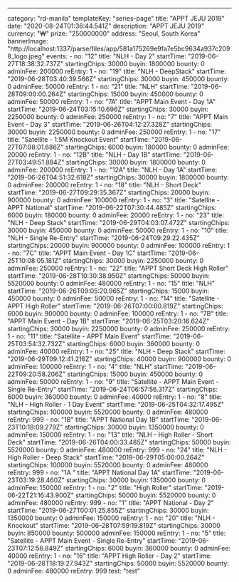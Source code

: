 ---
  category: "rd-manila"
  templateKey: "series-page"
  title: "APPT JEJU 2019"
  date: "2020-08-24T01:36:44.541Z"
  description: "APPT JEJU 2019"
  currency: "₩"
  prize: "250000000"
  address: "Seoul, South Korea"
  bannerImage: "http://localhost:1337/parse/files/app/581a175269e9fa7e5bc9634a937c2098_logo.jpeg"
  events: 
    - 
      no: "12"
      title: "NLH - Day 2"
      startTime: "2019-06-27T18:38:32.737Z"
      startingChips: 30000
      buyin: 1800000
      bounty: 0
      adminFee: 200000
      reEntry: 1
    - 
      no: "19"
      title: "NLH - DeepStack"
      startTime: "2019-06-28T03:40:39.566Z"
      startingChips: 30000
      buyin: 450000
      bounty: 0
      adminFee: 50000
      reEntry: 1
    - 
      no: "21"
      title: "NLH"
      startTime: "2019-06-28T09:00:00.264Z"
      startingChips: 15000
      buyin: 450000
      bounty: 0
      adminFee: 50000
      reEntry: 1
    - 
      no: "7A"
      title: "APPT Main Event - Day 1A"
      startTime: "2019-06-24T03:15:10.696Z"
      startingChips: 30000
      buyin: 2250000
      bounty: 0
      adminFee: 250000
      reEntry: 1
    - 
      no: "7"
      title: "APPT Main Event - Day 3"
      startTime: "2019-06-26T04:12:27.328Z"
      startingChips: 30000
      buyin: 2250000
      bounty: 0
      adminFee: 250000
      reEntry: 1
    - 
      no: "17"
      title: "Satellite - 1.5M Knockout Event"
      startTime: "2019-06-27T07:08:01.686Z"
      startingChips: 6000
      buyin: 180000
      bounty: 0
      adminFee: 20000
      reEntry: 1
    - 
      no: "12B"
      title: "NLH - Day 1B"
      startTime: "2019-06-27T03:49:51.884Z"
      startingChips: 30000
      buyin: 1800000
      bounty: 0
      adminFee: 200000
      reEntry: 1
    - 
      no: "12A"
      title: "NLH - Day 1A"
      startTime: "2019-06-26T04:51:32.618Z"
      startingChips: 30000
      buyin: 1800000
      bounty: 0
      adminFee: 200000
      reEntry: 1
    - 
      no: "18"
      title: "NLH - Short Deck"
      startTime: "2019-06-27T09:29:35.367Z"
      startingChips: 20000
      buyin: 900000
      bounty: 0
      adminFee: 100000
      reEntry: 1
    - 
      no: "3"
      title: "Satellite - APPT National"
      startTime: "2019-06-22T07:30:44.485Z"
      startingChips: 6000
      buyin: 180000
      bounty: 0
      adminFee: 20000
      reEntry: 1
    - 
      no: "23"
      title: "NLH - Deep Stack"
      startTime: "2019-06-29T04:03:07.472Z"
      startingChips: 30000
      buyin: 450000
      bounty: 0
      adminFee: 50000
      reEntry: 1
    - 
      no: "10"
      title: "NLH - Single Re-Entry"
      startTime: "2019-06-24T09:29:22.435Z"
      startingChips: 20000
      buyin: 900000
      bounty: 0
      adminFee: 100000
      reEntry: 1
    - 
      no: "7C"
      title: "APPT Main Event - Day 1C"
      startTime: "2019-06-25T10:08:05.181Z"
      startingChips: 30000
      buyin: 2250000
      bounty: 0
      adminFee: 250000
      reEntry: 1
    - 
      no: "22"
      title: "APPT Short Deck High Roller"
      startTime: "2019-06-28T10:30:38.950Z"
      startingChips: 50000
      buyin: 5520000
      bounty: 0
      adminFee: 480000
      reEntry: 1
    - 
      no: "15"
      title: "NLH"
      startTime: "2019-06-26T09:05:20.965Z"
      startingChips: 15000
      buyin: 450000
      bounty: 0
      adminFee: 50000
      reEntry: 1
    - 
      no: "14"
      title: "Satellite - APPT High Roller"
      startTime: "2019-06-26T07:00:00.819Z"
      startingChips: 6000
      buyin: 900000
      bounty: 0
      adminFee: 100000
      reEntry: 1
    - 
      no: "7B"
      title: "APPT Main Event - Day 1B"
      startTime: "2019-06-25T03:20:16.624Z"
      startingChips: 30000
      buyin: 2250000
      bounty: 0
      adminFee: 250000
      reEntry: 1
    - 
      no: "11"
      title: "Satellite - APPT Main Event"
      startTime: "2019-06-25T03:54:32.732Z"
      startingChips: 6000
      buyin: 360000
      bounty: 0
      adminFee: 40000
      reEntry: 1
    - 
      no: "25"
      title: "NLH - Deep Stack"
      startTime: "2019-06-29T09:12:41.216Z"
      startingChips: 40000
      buyin: 900000
      bounty: 0
      adminFee: 100000
      reEntry: 1
    - 
      no: "4"
      title: "NLH"
      startTime: "2019-06-22T09:20:58.206Z"
      startingChips: 15000
      buyin: 450000
      bounty: 0
      adminFee: 50000
      reEntry: 1
    - 
      no: "9"
      title: "Satellite - APPT Main Event - Single Re-Entry"
      startTime: "2019-06-24T06:57:56.317Z"
      startingChips: 6000
      buyin: 360000
      bounty: 0
      adminFee: 40000
      reEntry: 1
    - 
      no: "8"
      title: "NLH - High Roller - 1 Day Event"
      startTime: "2019-06-25T04:32:17.495Z"
      startingChips: 100000
      buyin: 5520000
      bounty: 0
      adminFee: 480000
      reEntry: 999
    - 
      no: "1B"
      title: "APPT National  Day 1B"
      startTime: "2019-06-23T10:18:09.279Z"
      startingChips: 30000
      buyin: 1350000
      bounty: 0
      adminFee: 150000
      reEntry: 1
    - 
      no: "13"
      title: "NLH - High Roller - Short Deck"
      startTime: "2019-06-26T04:00:33.485Z"
      startingChips: 50000
      buyin: 5520000
      bounty: 0
      adminFee: 480000
      reEntry: 999
    - 
      no: "24"
      title: "NLH - High Roller - Deep Stack"
      startTime: "2019-06-29T05:00:00.264Z"
      startingChips: 100000
      buyin: 5520000
      bounty: 0
      adminFee: 480000
      reEntry: 999
    - 
      no: "1A "
      title: "APPT National  Day 1A"
      startTime: "2019-06-23T03:19:28.460Z"
      startingChips: 30000
      buyin: 1350000
      bounty: 0
      adminFee: 150000
      reEntry: 1
    - 
      no: "2"
      title: "High Roller"
      startTime: "2019-06-22T21:16:43.900Z"
      startingChips: 50000
      buyin: 5520000
      bounty: 0
      adminFee: 480000
      reEntry: 999
    - 
      no: "1"
      title: "APPT National - Day 2"
      startTime: "2019-06-27T00:01:25.855Z"
      startingChips: 30000
      buyin: 1350000
      bounty: 0
      adminFee: 150000
      reEntry: 1
    - 
      no: "20"
      title: "NLH - Knockout"
      startTime: "2019-06-28T07:59:19.819Z"
      startingChips: 30000
      buyin: 850000
      bounty: 500000
      adminFee: 150000
      reEntry: 1
    - 
      no: "5"
      title: "Satellite - APPT Main Event - Single Re-Entry"
      startTime: "2019-06-23T07:12:56.849Z"
      startingChips: 6000
      buyin: 360000
      bounty: 0
      adminFee: 40000
      reEntry: 1
    - 
      no: "16"
      title: "APPT High Roller - Day 2"
      startTime: "2019-06-28T18:19:27.943Z"
      startingChips: 50000
      buyin: 5520000
      bounty: 0
      adminFee: 480000
      reEntry: 999
  test: "test"
